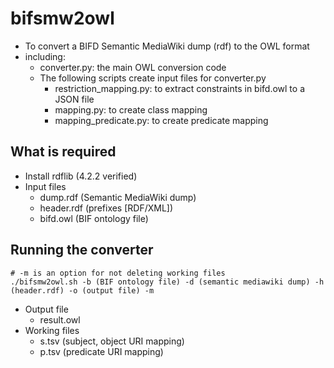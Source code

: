 # bifsmw2owl
- To convert a BIFD Semantic MediaWiki dump (rdf) to the OWL format
- including:
  - converter.py: the main OWL conversion code
  - The following scripts create input files for converter.py
    - restriction_mapping.py: to extract constraints in bifd.owl to a JSON file
    - mapping.py: to create class mapping
    - mapping_predicate.py: to create predicate mapping

## What is required
- Install rdflib (4.2.2 verified)
- Input files
  - dump.rdf (Semantic MediaWiki dump)
  - header.rdf (prefixes [RDF/XML])
  - bifd.owl (BIF ontology file)

## Running the converter
```
# -m is an option for not deleting working files
./bifsmw2owl.sh -b (BIF ontology file) -d (semantic mediawiki dump) -h (header.rdf) -o (output file) -m
```
- Output file
  - result.owl
- Working files
  - s.tsv (subject, object URI mapping)
  - p.tsv (predicate URI mapping)
